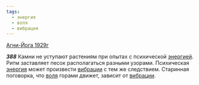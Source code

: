 ```yaml
---
tags:
  - энергия
  - воля
  - вибрация
---
```


[Агни-Йога 1929г](https://127.0.0.1:4002/agni/1929)

___388___
Камни не уступают растениям при опытах с психической [энергией](../../../tags/#[энергия](../../../tags/#энергия)). Ритм заставляет песок располагаться разными узорами. Психическая [энергия](../../../tags/#энергия) может произвести [вибрации](../../../tags/#вибрация) с тем же следствием. Старинная поговорка, что [воля](../../../tags/#воля) горами движет, зависит от [вибрации](../../../tags/#вибрация).